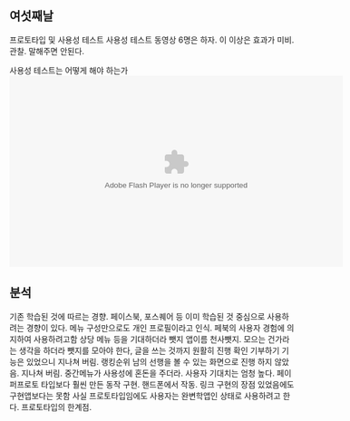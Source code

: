 ## 여섯째날
프로토타입 및 사용성 테스트
사용성 테스트 동영상
6명은 하자. 이 이상은 효과가 미비.
관찰. 말해주면 안된다.

사용성 테스트는 어떻게 해야 하는가
<embed type="application/x-shockwave-flash" src="https://drive.google.com/open?id=0Bx2HRnvXDiZ5M2o3NzJQa0xQUEk&authuser=0" width="588" height="338" style="display: block;" id="swf_u_4f_1" name="swf_u_4f_1" bgcolor="#000000" quality="high" allowfullscreen="true" allowscriptaccess="always" salign="tl" scale="noscale" wmode="opaque" flashvars="params=%7B%22auto_hd%22%3Afalse%2C%22autoplay_reason%22%3A%22unknown%22%2C%22default_hd%22%3Afalse%2C%22disable_native_controls%22%3Afalse%2C%22inline_player%22%3Afalse%2C%22pixel_ratio%22%3A1%2C%22preload%22%3Afalse%2C%22start_muted%22%3Afalse%2C%22video_data%22%3A%5B%7B%22hd_src%22%3A%22https%3A%5C%2F%5C%2Ffbcdn-video-o-a.akamaihd.net%5C%2Fhvideo-ak-xtf1%5C%2Fv%5C%2Ft43.1792-2%5C%2F11388761_794727470640421_1978047166_n.mp4%3Fefg%3DeyJybHIiOjE1MDAsInJsYSI6NDA5Nn0%5Cu00253D%26oh%3Dcde8adb0c25e0d27d0f1a52e7be661ee%26oe%3D556C88CE%26__gda__%3D1433173508_4b471f67a54c11901dde652ee36fef8e%22%2C%22is_hds%22%3Afalse%2C%22is_hls%22%3Afalse%2C%22player_type%22%3A%22progressive%22%2C%22rotation%22%3A0%2C%22sd_src%22%3A%22https%3A%5C%2F%5C%2Ffbcdn-video-a-a.akamaihd.net%5C%2Fhvideo-ak-xfa1%5C%2Fv%5C%2Ft42.1790-2%5C%2F11384376_794727823973719_750049724_n.mp4%3Fefg%3DeyJybHIiOjY5NiwicmxhIjozMzc4fQ%5Cu00253D%5Cu00253D%26oh%3D98419be128cfc4c252356426ac4b3300%26oe%3D556C7CD6%26__gda__%3D1433172400_c0ab6c77c1284fb8a2434b252f126bde%22%2C%22video_id%22%3A%22794725553973946%22%2C%22sd_tag%22%3A%22res_426_crf_23_main_3.0_sd%22%2C%22hd_tag%22%3A%22legacy_hd%22%2C%22sd_src_no_ratelimit%22%3A%22https%3A%5C%2F%5C%2Ffbcdn-video-a-a.akamaihd.net%5C%2Fhvideo-ak-xfa1%5C%2Fv%5C%2Ft42.1790-2%5C%2F11384376_794727823973719_750049724_n.mp4%3Foh%3D98419be128cfc4c252356426ac4b3300%26oe%3D556C7CD6%26__gda__%3D1433172400_95d163494d5c1e4c752550250e42e3b6%22%2C%22hd_src_no_ratelimit%22%3A%22https%3A%5C%2F%5C%2Ffbcdn-video-o-a.akamaihd.net%5C%2Fhvideo-ak-xtf1%5C%2Fv%5C%2Ft43.1792-2%5C%2F11388761_794727470640421_1978047166_n.mp4%3Foh%3Dcde8adb0c25e0d27d0f1a52e7be661ee%26oe%3D556C88CE%26__gda__%3D1433173508_3b9baaec8dc71b85d1643f76f9df1f44%22%2C%22subtitles_src%22%3Anull%7D%5D%2C%22show_captions_default%22%3Afalse%2C%22persistent_volume%22%3Atrue%2C%22buffer_length%22%3A0.1%7D&amp;width=588&amp;height=338&amp;user=100001239098878&amp;log=no&amp;div_id=u_4f_1&amp;swf_id=swf_u_4f_1&amp;browser=Chrome+43.0.2357.81&amp;tracking_domain=https%3A%2F%2Fpixel.facebook.com&amp;post_form_id=&amp;string_table=https%3A%2F%2Fs-static.ak.facebook.com%2Fflash_strings.php%2Ft99525%2Fko_KR">

## 분석
기존 학습된 것에 따르는 경향. 페이스북, 포스퀘어 등 이미 학습된 것 중심으로 사용하려는 경향이 있다.
메뉴 구성만으로도 개인 프로필이라고 인식. 페북의 사용자 경험에 의지하여 사용하려고함
상당 메뉴 등을 기대하더라
뺏지 앱이름 천사뺏지. 모으는 건가라는 생각을 하더라
뺏지를 모아야 한다, 글을 쓰는 것까지 원활히 진행 확인
기부하기 기능은 있었으니 지나쳐 버림.
랭킹순위 남의 선행을 볼 수 있는 화면으로 진행 하지 않았음. 지나쳐 버림.
중간메뉴가 사용성에 혼돈을 주더라.
사용자 기대치는 엄청 높다. 페이퍼프로토 타입보다 훨씬 만든 동작 구현.
핸드폰에서 작동. 링크 구현의 장점 있었음에도 구현앱보다는 못함
사실 프로토타입임에도 사용자는 완변학앱인 상태로 사용하려고 한다. 프로토타입의 한계점.

